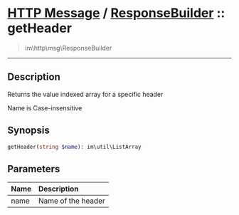 # [HTTP Message](http.md) / [ResponseBuilder](http-ResponseBuilder.md) :: getHeader
 > im\http\msg\ResponseBuilder
____

## Description
Returns the value indexed array for a specific header

Name is Case-insensitive

## Synopsis
```php
getHeader(string $name): im\util\ListArray
```

## Parameters
| Name | Description |
| :--- | :---------- |
| name | Name of the header |
